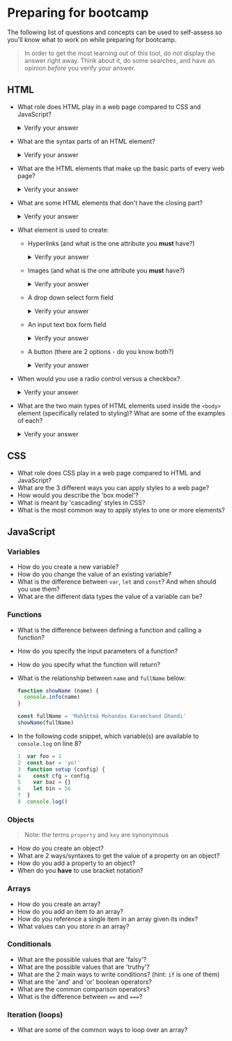 # Preparing for bootcamp

The following list of questions and concepts can be used to self-assess so you'll know what to work on while preparing for bootcamp.

> In order to get the most learning out of this tool, do not display the answer right away. Think about it, do some searches, and have an opinion _before_ you verify your answer.

## HTML

* What role does HTML play in a web page compared to CSS and JavaScript?
  <details>
    <summary>Verify your answer</summary>

    **HTML provides the structure ... the scaffolding for the page. Like our body's skeletal system.**

  </details>
* What are the syntax parts of an HTML element?
  <details>
    <summary>Verify your answer</summary>

    **The opening tag, the attribute's name and value, the contents of the element, and the closing tag: `<opening name="value">contents</closing>` Some are optional depending on the element.**

  </details>
* What are the HTML elements that make up the basic parts of every web page?
  <details>
    <summary>Verify your answer</summary>

    **`<html>`, `<head>`, and `<body>` If you listed more, cool!**

  </details>
* What are some HTML elements that don't have the closing part?
  <details>
    <summary>Verify your answer</summary>

    **Some of the popular ones are `<img>`, `<input>`, `<br>`, `<hr>`, `<link>`, and `<meta>`, but there are more.**

  </details>
* What element is used to create:
    - Hyperlinks (and what is the one attribute you **must** have?)
      <details>
        <summary>Verify your answer</summary>

        **`<a>` and the `href` attribute (e.g. `<a href="/home">Go home</a>`).**

      </details>
    - Images (and what is the one attribute you **must** have?)
      <details>
        <summary>Verify your answer</summary>

        **`<img>` and the `src` attribute (e.g. `<img src="/images/logo.png">`).**

      </details>
    - A drop down select form field
      <details>
        <summary>Verify your answer</summary>

        **The `<select>` element with an `<option>` element for each option.**

      </details>
    - An input text box form field
      <details>
        <summary>Verify your answer</summary>

        **`<input>` If you answered `<input type="text">` that's fine, but `text` is the default value for the `type` attribute so you really don't need it.**

      </details>
    - A button (there are 2 options - do you know both?)
      <details>
        <summary>Verify your answer</summary>

        **`<button>`, `<input type="button">` or `<input type="submit">`**

      </details>
* When would you use a radio control versus a checkbox?
  <details>
    <summary>Verify your answer</summary>

    **A radio control is used when the user can only select a single option. A checkbox is used when they can choose more than one option.**

  </details>
* What are the two main types of HTML elements used inside the `<body>` element (specifically related to styling)? What are some of the examples of each?
  <details>
    <summary>Verify your answer</summary>

    **Inline elements such as `<i>` and `<img>`. Block-level elements such as `<div>` and `<p>`.**

  </details>

## CSS

* What role does CSS play in a web page compared to HTML and JavaScript?
* What are the 3 different ways you can apply styles to a web page?
* How would you describe the 'box model'?
* What is meant by 'cascading' styles in CSS?
* What is the most common way to apply styles to one or more elements?

## JavaScript

### Variables

* How do you create a new variable?
* How do you change the value of an existing variable?
* What is the difference between `var`, `let` and `const`? And when should you use them?
* What are the different data types the value of a variable can be?

### Functions

* What is the difference between defining a function and calling a function?
* How do you specify the input parameters of a function?
* How do you specify what the function will return?
* What is the relationship between `name` and `fullName` below:

  ```js
  function showName (name) {
    console.info(name)
  }

  const fullName = 'Mahāttmā Mohandas Karamchand Ghandi'
  showName(fullName)
  ```
* In the following code snippet, which variable(s) are available to `console.log` on line 8?

  ```js
  1  var foo = 1
  2  const bar = 'yo!'
  3  function setup (config) {
  4    const cfg = config
  5    var baz = {}
  6    let bin = 56
  7  }
  8  console.log()
  ```

### Objects

> Note: the terms `property` and `key` are synonymous

* How do you create an object?
* What are 2 ways/syntaxes to get the value of a property on an object?
* How do you add a property to an object?
* When do you **have** to use bracket notation?

### Arrays

* How do you create an array?
* How do you add an item to an array?
* How do you reference a single item in an array given its index?
* What values can you store in an array?

### Conditionals

* What are the possible values that are 'falsy'?
* What are the possible values that are 'truthy'?
* What are the 2 main ways to write conditions? (hint: `if` is one of them)
* What are the 'and' and 'or' boolean operators?
* What are the common comparison operators?
* What is the difference between `==` and `===`?

### Iteration (loops)

* What are some of the common ways to loop over an array?

